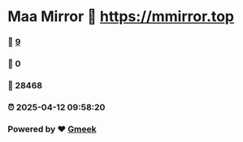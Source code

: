# Maa Mirror :link: https://mmirror.top 
### :page_facing_up: [9](https://mmirror.top/tag.html) 
### :speech_balloon: 0 
### :hibiscus: 28468 
### :alarm_clock: 2025-04-12 09:58:20 
### Powered by :heart: [Gmeek](https://github.com/Meekdai/Gmeek)
